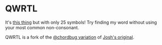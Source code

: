 # QWRTL
It's [this thing](https://hellowordl.net/) but with only 25 symbols!  Try finding my word without using your most common non-consonant.

QWRTL is a fork of the [@chordbug variation](https://github.com/lynn/hello-wordl) of [Josh's original](https://www.powerlanguage.co.uk/wordle/).
